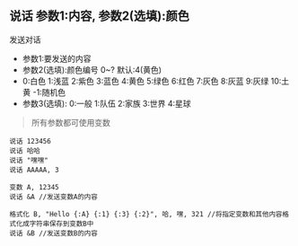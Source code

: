 ## 说话 参数1:内容, 参数2(选填):颜色
发送对话


- 参数1:要发送的内容
- 参数2(选填):颜色编号 0~? 默认:4(黄色)
- 0:白色 1:浅蓝 2:紫色 3:蓝色 4:黄色 5:绿色 6:红色 7:灰色 8:灰蓝 9:灰绿 10:土黄 -1:随机色
- 参数3(选填): 0:一般 1:队伍 2:家族 3:世界 4:星球



> 所有参数都可使用变数

```
说话 123456
说话 哈哈
说话 "嘿嘿"
说话 AAAAA, 3

变数 A, 12345
说话 &A //发送变数A的内容

格式化 B, "Hello {:A} {:1} {:3} {:2}", 哈, 嘿, 321 //将指定变数和其他内容格式化成字符串保存到变数B中
说话 &B //发送变数B的内容


```